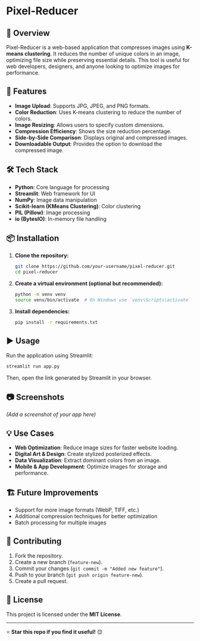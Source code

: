 # Pixel-Reducer

## 🎨 Overview

Pixel-Reducer is a web-based application that compresses images using **K-means clustering**. It reduces the number of unique colors in an image, optimizing file size while preserving essential details. This tool is useful for web developers, designers, and anyone looking to optimize images for performance.

## 🚀 Features

- **Image Upload**: Supports JPG, JPEG, and PNG formats.
- **Color Reduction**: Uses K-means clustering to reduce the number of colors.
- **Image Resizing**: Allows users to specify custom dimensions.
- **Compression Efficiency**: Shows the size reduction percentage.
- **Side-by-Side Comparison**: Displays original and compressed images.
- **Downloadable Output**: Provides the option to download the compressed image.

## 🛠️ Tech Stack

- **Python**: Core language for processing
- **Streamlit**: Web framework for UI
- **NumPy**: Image data manipulation
- **Scikit-learn (KMeans Clustering)**: Color clustering
- **PIL (Pillow)**: Image processing
- **io (BytesIO)**: In-memory file handling

## 📦 Installation

1. **Clone the repository:**
   ```sh
   git clone https://github.com/your-username/pixel-reducer.git
   cd pixel-reducer
   ```
2. **Create a virtual environment (optional but recommended):**
   ```sh
   python -m venv venv
   source venv/bin/activate  # On Windows use `venv\Scripts\activate`
   ```
3. **Install dependencies:**
   ```sh
   pip install -r requirements.txt
   ```

## ▶️ Usage

Run the application using Streamlit:

```sh
streamlit run app.py
```

Then, open the link generated by Streamlit in your browser.

## 📷 Screenshots

&#x20;*(Add a screenshot of your app here)*

## 💡 Use Cases

- **Web Optimization**: Reduce image sizes for faster website loading.
- **Digital Art & Design**: Create stylized posterized effects.
- **Data Visualization**: Extract dominant colors from an image.
- **Mobile & App Development**: Optimize images for storage and performance.

## 🏗️ Future Improvements

- Support for more image formats (WebP, TIFF, etc.)
- Additional compression techniques for better optimization
- Batch processing for multiple images

## 🤝 Contributing

1. Fork the repository.
2. Create a new branch (`feature-new`).
3. Commit your changes (`git commit -m "Added new feature"`).
4. Push to your branch (`git push origin feature-new`).
5. Create a pull request.

## 📄 License

This project is licensed under the **MIT License**.

---

⭐ **Star this repo if you find it useful!** 😊

